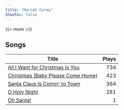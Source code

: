 ```yaml
---
title: "Mariah Carey"
ShowToc: false
---
```


{{< more >}}

## Songs
Title | Plays 
----- | -----: 
[All I Want for Christmas Is You](/songs/all-i-want-for-christmas-is-you) | 734
[Christmas (Baby Please Come Home)](/songs/christmas-baby-please-come-home) | 423
[Santa Claus Is Comin' to Town](/songs/santa-claus-is-comin-to-town) | 364
[O Holy Night](/songs/o-holy-night) | 281
[Oh Santa!](/songs/oh-santa) | 1

